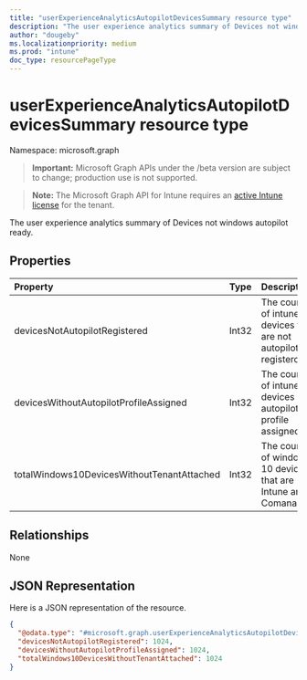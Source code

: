 ```yaml
---
title: "userExperienceAnalyticsAutopilotDevicesSummary resource type"
description: "The user experience analytics summary of Devices not windows autopilot ready."
author: "dougeby"
ms.localizationpriority: medium
ms.prod: "intune"
doc_type: resourcePageType
---
```


# userExperienceAnalyticsAutopilotDevicesSummary resource type

Namespace: microsoft.graph

> **Important:** Microsoft Graph APIs under the /beta version are subject to change; production use is not supported.

> **Note:** The Microsoft Graph API for Intune requires an [active Intune license](https://go.microsoft.com/fwlink/?linkid=839381) for the tenant.

The user experience analytics summary of Devices not windows autopilot ready.

## Properties
|Property|Type|Description|
|:---|:---|:---|
|devicesNotAutopilotRegistered|Int32|The count of intune devices that are not autopilot registerd.|
|devicesWithoutAutopilotProfileAssigned|Int32|The count of intune devices not autopilot profile assigned.|
|totalWindows10DevicesWithoutTenantAttached|Int32|The count of windows 10 devices that are Intune and Comanaged.|

## Relationships
None

## JSON Representation
Here is a JSON representation of the resource.
<!-- {
  "blockType": "resource",
  "@odata.type": "microsoft.graph.userExperienceAnalyticsAutopilotDevicesSummary"
}
-->
``` json
{
  "@odata.type": "#microsoft.graph.userExperienceAnalyticsAutopilotDevicesSummary",
  "devicesNotAutopilotRegistered": 1024,
  "devicesWithoutAutopilotProfileAssigned": 1024,
  "totalWindows10DevicesWithoutTenantAttached": 1024
}
```



